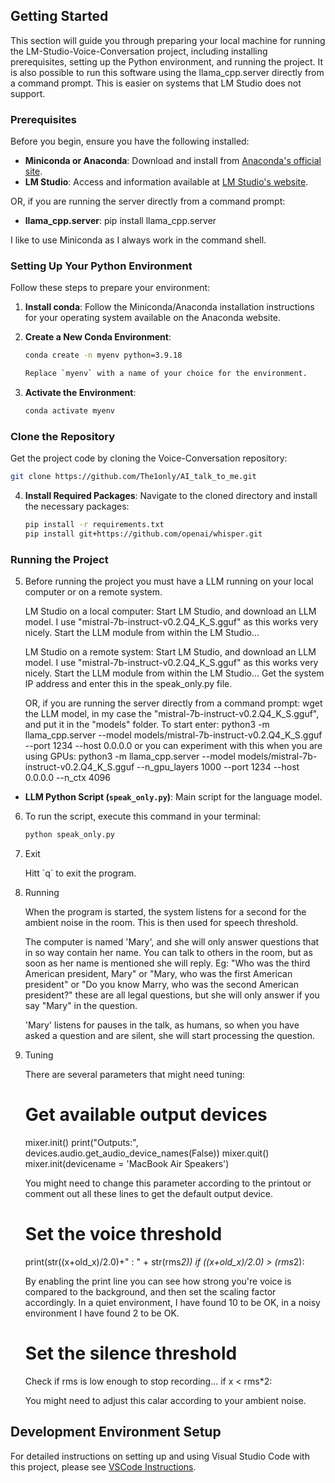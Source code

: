## Getting Started

This section will guide you through preparing your local machine for running the LM-Studio-Voice-Conversation project, including installing prerequisites, setting up the Python environment, and running the project.
It is also possible to run this software using the llama_cpp.server directly from a command prompt. This is easier on systems that LM Studio does not support.

### Prerequisites

Before you begin, ensure you have the following installed:

- **Miniconda or Anaconda**: Download and install from [Anaconda's official site](https://www.anaconda.com/).
- **LM Studio**: Access and information available at [LM Studio's website](https://lmstudio.ai/).

OR, if you are running the server directly from a command prompt:

- **llama_cpp.server**: pip install llama_cpp.server

I like to use Miniconda as I always work in the command shell. 

### Setting Up Your Python Environment

Follow these steps to prepare your environment:

1. **Install conda**: Follow the Miniconda/Anaconda installation instructions for your operating system available on the Anaconda website.

2. **Create a New Conda Environment**:
   ```bash
   conda create -n myenv python=3.9.18

   Replace `myenv` with a name of your choice for the environment.

3. **Activate the Environment**:
   ```bash
   conda activate myenv
   ```

### Clone the Repository
Get the project code by cloning the Voice-Conversation repository:
```bash
git clone https://github.com/The1only/AI_talk_to_me.git
```

4. **Install Required Packages**:
   Navigate to the cloned directory and install the necessary packages:
   ```bash
   pip install -r requirements.txt
   pip install git+https://github.com/openai/whisper.git
   ```

### Running the Project

5. Before running the project you must have a LLM running on your local computer or on a remote system.

   LM Studio on a local computer:
      Start LM Studio, and download an LLM model. I use "mistral-7b-instruct-v0.2.Q4_K_S.gguf" as this works very nicely. 
      Start the LLM module from within the LM Studio...

   LM Studio on a remote system:
      Start LM Studio, and download an LLM model. I use "mistral-7b-instruct-v0.2.Q4_K_S.gguf" as this works very nicely. 
      Start the LLM module from within the LM Studio...
      Get the system IP address and enter this in the speak_only.py file.

   OR, if you are running the server directly from a command prompt:
      wget the LLM model, in my case the "mistral-7b-instruct-v0.2.Q4_K_S.gguf", and put it in the "models" folder. 
      To start enter:
      python3 -m llama_cpp.server --model models/mistral-7b-instruct-v0.2.Q4_K_S.gguf --port 1234 --host 0.0.0.0 
      or you can experiment with this when you are using GPUs:
      python3 -m llama_cpp.server --model models/mistral-7b-instruct-v0.2.Q4_K_S.gguf --n_gpu_layers 1000 --port 1234 --host 0.0.0.0 --n_ctx 4096

- **LLM Python Script (`speak_only.py`)**: Main script for the language model.

6. To run the script, execute this command in your terminal:
   ```bash
   python speak_only.py
   ```

7. Exit

   Hitt ´q´ to exit the program.

8. Running

   When the program is started, the system listens for a second for the ambient noise in the room. This is then used for speech threshold. 

   The computer is named 'Mary', and she will only answer questions that in so way contain her name. 
   You can talk to others in the room, but as soon as her name is mentioned she will reply. 
   Eg: "Who was the third American president, Mary" or "Mary, who was the first American president" or "Do you know Marry, who was the second American president?"
   these are all legal questions, but she will only answer if you say "Mary" in the question.

   'Mary' listens for pauses in the talk, as humans, so when you have asked a question and are silent, she will start processing the question. 

9. Tuning

   There are several parameters that might need tuning:

      # Get available output devices
      mixer.init()
      print("Outputs:", devices.audio.get_audio_device_names(False))
      mixer.quit()
      mixer.init(devicename = 'MacBook Air Speakers')

      You might need to change this parameter according to the printout or comment out all these lines to get the default output device.

      # Set the voice threshold
      print(str((x+old_x)/2.0)+" : " + str(rms*2)) 
      if ((x+old_x)/2.0) > (rms*2):

      By enabling the print line you can see how strong you're voice is compared to the background, and then set the scaling factor accordingly.
      In a quiet environment, I have found 10 to be OK, in a noisy environment I have found 2 to be OK.

      # Set the silence threshold
      Check if rms is low enough to stop recording...
      if x < rms*2:

      You might need to adjust this calar according to your ambient noise.

## Development Environment Setup

For detailed instructions on setting up and using Visual Studio Code with this project, please see [VSCode Instructions](VSCodeSetup.md).


